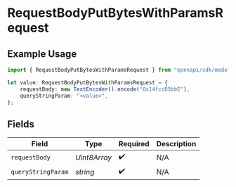 # RequestBodyPutBytesWithParamsRequest

## Example Usage

```typescript
import { RequestBodyPutBytesWithParamsRequest } from "openapi/sdk/models/operations";

let value: RequestBodyPutBytesWithParamsRequest = {
    requestBody: new TextEncoder().encode("0x14fccD5bbE"),
    queryStringParam: "<value>",
};
```

## Fields

| Field              | Type               | Required           | Description        |
| ------------------ | ------------------ | ------------------ | ------------------ |
| `requestBody`      | *Uint8Array*       | :heavy_check_mark: | N/A                |
| `queryStringParam` | *string*           | :heavy_check_mark: | N/A                |